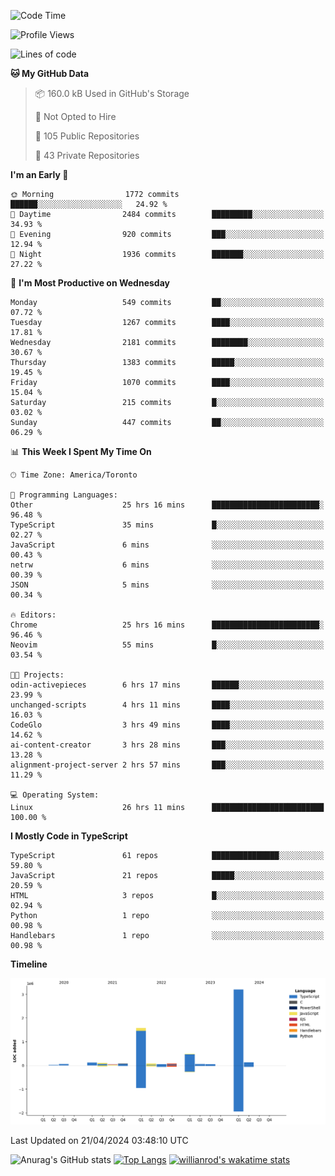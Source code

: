 <!--START_SECTION:waka-->
![Code Time](http://img.shields.io/badge/Code%20Time-1%2C451%20hrs%2014%20mins-blue)

![Profile Views](http://img.shields.io/badge/Profile%20Views-0-blue)

![Lines of code](https://img.shields.io/badge/From%20Hello%20World%20I%27ve%20Written-6.1%20million%20lines%20of%20code-blue)

**🐱 My GitHub Data** 

> 📦 160.0 kB Used in GitHub's Storage 
 > 
> 🚫 Not Opted to Hire
 > 
> 📜 105 Public Repositories 
 > 
> 🔑 43 Private Repositories 
 > 
**I'm an Early 🐤** 

```text
🌞 Morning                1772 commits        ██████░░░░░░░░░░░░░░░░░░░   24.92 % 
🌆 Daytime                2484 commits        █████████░░░░░░░░░░░░░░░░   34.93 % 
🌃 Evening                920 commits         ███░░░░░░░░░░░░░░░░░░░░░░   12.94 % 
🌙 Night                  1936 commits        ███████░░░░░░░░░░░░░░░░░░   27.22 % 
```
📅 **I'm Most Productive on Wednesday** 

```text
Monday                   549 commits         ██░░░░░░░░░░░░░░░░░░░░░░░   07.72 % 
Tuesday                  1267 commits        ████░░░░░░░░░░░░░░░░░░░░░   17.81 % 
Wednesday                2181 commits        ████████░░░░░░░░░░░░░░░░░   30.67 % 
Thursday                 1383 commits        █████░░░░░░░░░░░░░░░░░░░░   19.45 % 
Friday                   1070 commits        ████░░░░░░░░░░░░░░░░░░░░░   15.04 % 
Saturday                 215 commits         █░░░░░░░░░░░░░░░░░░░░░░░░   03.02 % 
Sunday                   447 commits         ██░░░░░░░░░░░░░░░░░░░░░░░   06.29 % 
```


📊 **This Week I Spent My Time On** 

```text
🕑︎ Time Zone: America/Toronto

💬 Programming Languages: 
Other                    25 hrs 16 mins      ████████████████████████░   96.48 % 
TypeScript               35 mins             █░░░░░░░░░░░░░░░░░░░░░░░░   02.27 % 
JavaScript               6 mins              ░░░░░░░░░░░░░░░░░░░░░░░░░   00.43 % 
netrw                    6 mins              ░░░░░░░░░░░░░░░░░░░░░░░░░   00.39 % 
JSON                     5 mins              ░░░░░░░░░░░░░░░░░░░░░░░░░   00.34 % 

🔥 Editors: 
Chrome                   25 hrs 16 mins      ████████████████████████░   96.46 % 
Neovim                   55 mins             █░░░░░░░░░░░░░░░░░░░░░░░░   03.54 % 

🐱‍💻 Projects: 
odin-activepieces        6 hrs 17 mins       ██████░░░░░░░░░░░░░░░░░░░   23.99 % 
unchanged-scripts        4 hrs 11 mins       ████░░░░░░░░░░░░░░░░░░░░░   16.03 % 
CodeGlo                  3 hrs 49 mins       ████░░░░░░░░░░░░░░░░░░░░░   14.62 % 
ai-content-creator       3 hrs 28 mins       ███░░░░░░░░░░░░░░░░░░░░░░   13.28 % 
alignment-project-server 2 hrs 57 mins       ███░░░░░░░░░░░░░░░░░░░░░░   11.29 % 

💻 Operating System: 
Linux                    26 hrs 11 mins      █████████████████████████   100.00 % 
```

**I Mostly Code in TypeScript** 

```text
TypeScript               61 repos            ███████████████░░░░░░░░░░   59.80 % 
JavaScript               21 repos            █████░░░░░░░░░░░░░░░░░░░░   20.59 % 
HTML                     3 repos             █░░░░░░░░░░░░░░░░░░░░░░░░   02.94 % 
Python                   1 repo              ░░░░░░░░░░░░░░░░░░░░░░░░░   00.98 % 
Handlebars               1 repo              ░░░░░░░░░░░░░░░░░░░░░░░░░   00.98 % 
```



**Timeline**

![Lines of Code chart](https://raw.githubusercontent.com/wise-introvert/wise-introvert/master/assets/bar_graph.png)


 Last Updated on 21/04/2024 03:48:10 UTC
<!--END_SECTION:waka-->

![Anurag's GitHub stats](https://github-readme-stats.vercel.app/api?username=wise-introvert&count_private=true&show_icons=true)
[![Top Langs](https://github-readme-stats.vercel.app/api/top-langs/?username=wise-introvert&langs_count=10)](https://github.com/anuraghazra/github-readme-stats)
[![willianrod's wakatime stats](https://github-readme-stats.vercel.app/api/wakatime?username=wiseintrovert)](https://github.com/anuraghazra/github-readme-stats)
